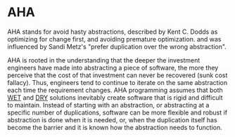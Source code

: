 # AHA

AHA stands for avoid hasty abstractions, described by Kent C. Dodds as optimizing for change first, and avoiding premature optimization. and was influenced by Sandi Metz's "prefer duplication over the wrong abstraction".

AHA is rooted in the understanding that the deeper the investment engineers have made into abstracting a piece of software, the more they perceive that the cost of that investment can never be recovered (sunk cost fallacy). Thus, engineers tend to continue to iterate on the same abstraction each time the requirement changes. AHA programming assumes that both [WET](wet-principle.md) and [DRY](dry-principle.md) solutions inevitably create software that is rigid and difficult to maintain. Instead of starting with an abstraction, or abstracting at a specific number of duplications, software can be more flexible and robust if abstraction is done when it is needed, or, when the duplication itself has become the barrier and it is known how the abstraction needs to function.